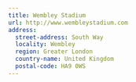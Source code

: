```yaml
---
title: Wembley Stadium
url: http://www.wembleystadium.com
address:
  street-address: South Way
  locality: Wembley
  region: Greater London
  country-name: United Kingdom
  postal-code: HA9 0WS
---
```

